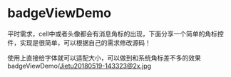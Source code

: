 # badgeViewDemo
平时需求，cell中或者头像都会有消息角标的出现，下面分享一个简单的角标控件，实现是很简单，可以根据自己的需求修改源码！

使用上直接给字体就可以适配大小，可以做到和系统角标差不多的效果
badgeViewDemo/Jietu20180519-143323@2x.jpg
